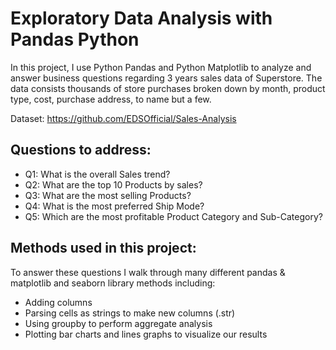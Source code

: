 # Exploratory Data Analysis with Pandas Python

In this project, I use Python Pandas and Python Matplotlib to analyze and answer business questions regarding 3 years sales data of Superstore. The data consists  thousands of store purchases broken down by month, product type, cost, purchase address, to name but a few. 

Dataset: https://github.com/EDSOfficial/Sales-Analysis

## Questions to address:

* Q1: What is the overall Sales trend? 
* Q2: What are the top 10 Products by sales?
* Q3: What are the most selling Products?
* Q4: What is the most preferred Ship Mode?
* Q5: Which are the most profitable Product Category and Sub-Category?

## Methods used in this project:

To answer these questions I walk through many different pandas & matplotlib and seaborn library methods including:

- Adding columns
- Parsing cells as strings to make new columns (.str)
- Using groupby to perform aggregate analysis
- Plotting bar charts and lines graphs to visualize our results